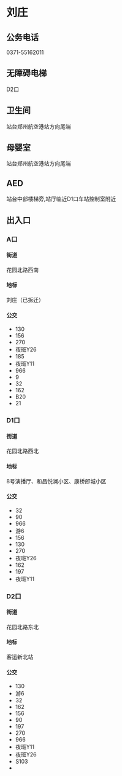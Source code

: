 # 刘庄

## 公务电话

0371-55162011

## 无障碍电梯

D2口

## 卫生间

站台郑州航空港站方向尾端

## 母婴室

站台郑州航空港站方向尾端

## AED

站台中部楼梯旁,站厅临近D1口车站控制室附近

## 出入口

### A口

#### 街道

花园北路西南

#### 地标

刘庄（已拆迁）

#### 公交

- 130
- 156
- 270
- 夜班Y26
- 185
- 夜班Y11
- 966
- 9
- 32
- 162
- B20
- 21

### D1口

#### 街道

花园北路西北

#### 地标

8号演播厅、和昌悦澜小区、康桥郎城小区

#### 公交

- 32
- 90
- 966
- 游6
- 156
- 130
- 270
- 夜班Y26
- 162
- 197
- 夜班Y11

### D2口

#### 街道

花园北路东北

#### 地标

客运新北站

#### 公交

- 130
- 游6
- 32
- 162
- 156
- 90
- 197
- 270
- 966
- 夜班Y11
- 夜班Y26
- S103
- 

